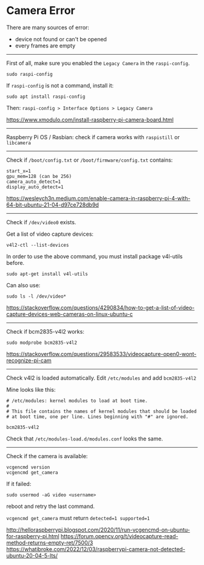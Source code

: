 # Camera Error

There are many sources of error:
- device not found or can't be opened
- every frames are empty

---

First of all, make sure you enabled the `Legacy Camera` in the `raspi-config`.
```
sudo raspi-config
```
If `raspi-config` is not a command, install it:
```
sudo apt install raspi-config
```
Then: `raspi-config > Interface Options > Legacy Camera`

https://www.xmodulo.com/install-raspberry-pi-camera-board.html

---

Raspberry Pi OS / Rasbian: check if camera works with `raspistill` or `libcamera`

---

Check if `/boot/config.txt` or `/boot/firmware/config.txt` contains:
```
start_x=1
gpu_mem=128 (can be 256)
camera_auto_detect=1
display_auto_detect=1
```

https://wesleych3n.medium.com/enable-camera-in-raspberry-pi-4-with-64-bit-ubuntu-21-04-d97ce728db9d

---

Check if `/dev/video0` exists.

Get a list of video capture devices:
```
v4l2-ctl --list-devices
```
In order to use the above command, you must install package v4l-utils before. 
```
sudo apt-get install v4l-utils
```

Can also use:
```
sudo ls -l /dev/video*
```

https://stackoverflow.com/questions/4290834/how-to-get-a-list-of-video-capture-devices-web-cameras-on-linux-ubuntu-c

---

Check if bcm2835-v4l2 works:
```
sudo modprobe bcm2835-v4l2
```

https://stackoverflow.com/questions/29583533/videocapture-open0-wont-recognize-pi-cam

---

Check v4l2 is loaded automatically. Edit `/etc/modules` and add `bcm2835-v4l2`

Mine looks like this:
```
# /etc/modules: kernel modules to load at boot time.
#
# This file contains the names of kernel modules that should be loaded
# at boot time, one per line. Lines beginning with "#" are ignored.

bcm2835-v4l2
```

Check that `/etc/modules-load.d/modules.conf` looks the same.

---

Check if the camera is available:
```
vcgencmd version
vcgencmd get_camera
```
If it failed:
```
sudo usermod -aG video <username>
```
reboot and retry the last command.

`vcgencmd get_camera` must return `detected=1 supported=1`

http://helloraspberrypi.blogspot.com/2020/11/run-vcgencmd-on-ubuntu-for-raspberry-pi.html
https://forum.opencv.org/t/videocapture-read-method-returns-empty-ret/7500/3
https://whatibroke.com/2022/12/03/raspberrypi-camera-not-detected-ubuntu-20-04-5-lts/
